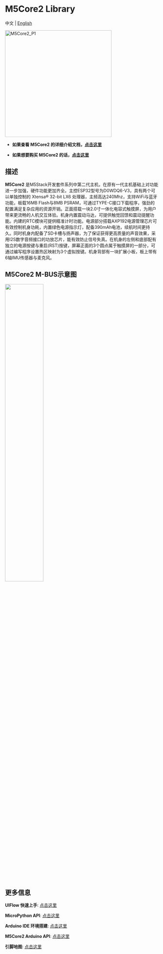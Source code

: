 # M5Core2 Library

中文 | [English](README_cn.md)

<img src="https://static-cdn.m5stack.com/resource/docs/static/assets/img/product_pics/core/core2/core2_01.webp" alt="M5Core2_P1" width="350" height="350">

* **如果查看 M5Core2 的详细介绍文档，[点击这里](https://docs.m5stack.com/zh_CN/core/core2)**

* **如果想要购买 M5Core2 的话，[点击这里](https://item.taobao.com/item.htm?spm=a1z10.5-c-s.w4002-22404213529.31.5ada1d91KUL15v&id=625561056791)**

## 描述

**M5Core2** 是M5Stack开发套件系列中第二代主机，在原有一代主机基础上对功能进一步加强，硬件功能更加齐全。主控ESP32型号为D0WDQ6-V3，具有两个可以单独控制的 Xtensa® 32-bit LX6 处理器，主频高达240Mhz，支持WiFi与蓝牙功能，板载16MB Flash与8MB PSRAM，可通过TYPE-C接口下载程序，强劲的配置满足复杂应用的资源开销。正面搭载一块2.0寸一体化电容式触摸屏，为用户带来更流畅的人机交互体验。机身内置震动马达，可提供触觉回馈和震动提醒功能。内建的RTC模块可提供精准计时功能。电源部分搭载AXP192电源管理芯片可有效控制机身功耗，内置绿色电源指示灯，配备390mAh电池，续航时间更持久。同时机身内配备了SD卡槽与扬声器，为了保证获得更高质量的声音效果，采用I2S数字音频接口的功放芯片，能有效防止信号失真。在机身的左侧和底部配有独立的电源按键与重启(RST)按键，屏幕正面的3个圆点属于触摸屏的一部分，可通过编写程序设置热区映射为3个虚拟按键。机身背部有一块扩展小板，板上带有6轴IMU传感器与麦克风。

## M5Core2 M-BUS示意图

<img src="https://static-cdn.m5stack.com/resource/docs/static/assets/img/product_pics/core/core2/core2_mbus.webp" width = "50%">


## 更多信息

**UIFlow 快速上手**: [点击这里](https://docs.m5stack.com/zh_CN/quick_start/core2/uiflow)

**MicroPython API**: [点击这里](https://docs.m5stack.com/zh_CN/quick_start/core2/mpy)

**Arduino IDE 环境搭建**: [点击这里](https://docs.m5stack.com/zh_CN/quick_start/core2/arduino)

**M5Core2 Arduino API**: [点击这里](https://docs.m5stack.com/zh_CN/api/core2/axp192_core2)

**引脚地图**: [点击这里](https://docs.m5stack.com/zh_CN/core/core2)
